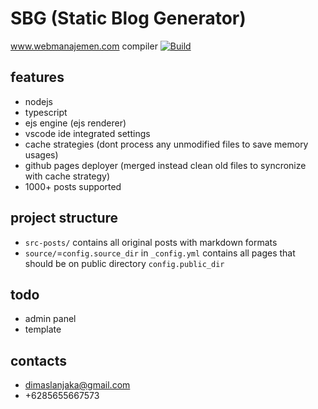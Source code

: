 # SBG (Static Blog Generator)

www.webmanajemen.com compiler [![Build](https://github.com/dimaslanjaka/dimaslanjaka.github.io/actions/workflows/page.yml/badge.svg)](https://github.com/dimaslanjaka/dimaslanjaka.github.io/actions/workflows/page.yml)

## features
- nodejs
- typescript
- ejs engine (ejs renderer)
- vscode ide integrated settings
- cache strategies (dont process any unmodified files to save memory usages)
- github pages deployer (merged instead clean old files to syncronize with cache strategy)
- 1000+ posts supported

## project structure
- `src-posts/` contains all original posts with markdown formats
- `source/`=`config.source_dir` in `_config.yml` contains all pages that should be on public directory `config.public_dir`

## todo
- admin panel
- template

## contacts
- dimaslanjaka@gmail.com
- +6285655667573
